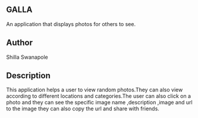 ## GALLA

An application that displays photos for others to see.

## Author

Shilla Swanapole

## Description

This application helps a user to view random photos.They can also view according to different locations and categories.The user can also click on a photo and they can see the specific image name ,description ,image and url to the image they can also copy the url and share with friends.
